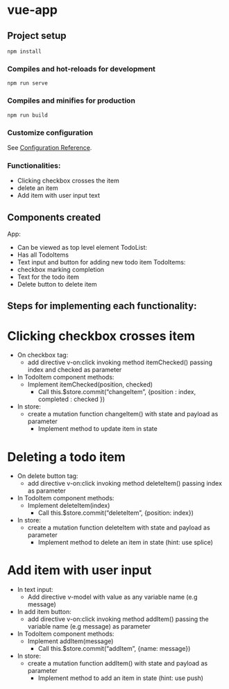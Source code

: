 # vue-app

## Project setup
```
npm install
```

### Compiles and hot-reloads for development
```
npm run serve
```

### Compiles and minifies for production
```
npm run build
```

### Customize configuration
See [Configuration Reference](https://cli.vuejs.org/config/).

### Functionalities:
- Clicking checkbox crosses the item
- delete an item
- Add item with user input text

## Components created
App:
- Can be viewed as top level element
TodoList:
- Has all TodoItems
- Text input and button for adding new todo item
TodoItems:
- checkbox marking completion
- Text for the todo item
- Delete button to delete item

## Steps for implementing each functionality:
# Clicking checkbox crosses item
- On checkbox tag:
    -  add directive v-on:click invoking method itemChecked() passing index and checked as parameter
- In TodoItem component methods:
    - Implement itemChecked(position, checked)
        - Call this.$store.commit(“changeItem”, {position : index, completed : checked })
- In store:
    - create a mutation function changeItem() with state and payload as parameter
        - Implement method to update item in state

# Deleting a todo item
- On delete button tag: 
    - add directive v-on:click invoking method deleteItem() passing index as parameter
- In TodoItem component methods:
    - Implement deleteItem(index) 
        - Call this.$store.commit(“deleteItem”, {position: index})
- In store:
    - create a mutation function deleteItem with state and payload as parameter
        - Implement method to delete an item in state (hint: use splice)

# Add item with user input
- In text input: 
    - Add directive v-model with value as any variable name (e.g message)
- In add item button:
    - add directive v-on:click invoking method addItem() passing the variable name (e.g message) as parameter
- In TodoItem component methods:
    - Implement addItem(message) 
        - Call this.$store.commit(“addItem”, {name: message})
- In store:
    - create a mutation function addItem() with state and payload as parameter
        - Implement method to add an item in state (hint: use push)
